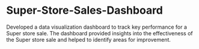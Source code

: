# Super-Store-Sales-Dashboard
Developed a data visualization dashboard to track key performance for a Super store sale. The dashboard provided insights into the effectiveness of the Super store sale and helped to identify areas for improvement. 

